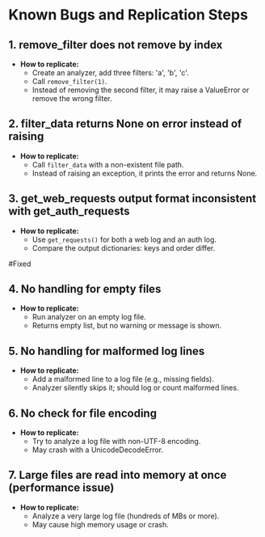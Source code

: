 # Known Bugs and Replication Steps

## 1. remove_filter does not remove by index
- **How to replicate:**
  - Create an analyzer, add three filters: 'a', 'b', 'c'.
  - Call `remove_filter(1)`.
  - Instead of removing the second filter, it may raise a ValueError or remove the wrong filter.

## 2. filter_data returns None on error instead of raising
- **How to replicate:**
  - Call `filter_data` with a non-existent file path.
  - Instead of raising an exception, it prints the error and returns None.

## 3. get_web_requests output format inconsistent with get_auth_requests
- **How to replicate:**
  - Use `get_requests()` for both a web log and an auth log.
  - Compare the output dictionaries: keys and order differ.

#Fixed
## 4. No handling for empty files
- **How to replicate:**
  - Run analyzer on an empty log file.
  - Returns empty list, but no warning or message is shown.

## 5. No handling for malformed log lines
- **How to replicate:**
  - Add a malformed line to a log file (e.g., missing fields).
  - Analyzer silently skips it; should log or count malformed lines.

## 6. No check for file encoding
- **How to replicate:**
  - Try to analyze a log file with non-UTF-8 encoding.
  - May crash with a UnicodeDecodeError.

## 7. Large files are read into memory at once (performance issue)
- **How to replicate:**
  - Analyze a very large log file (hundreds of MBs or more).
  - May cause high memory usage or crash. 